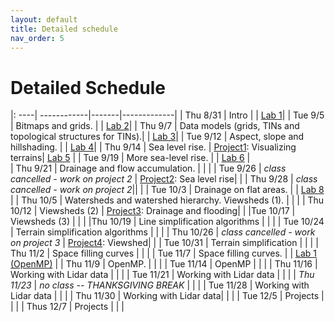 ```yaml
---
layout: default 
title: Detailed schedule 
nav_order: 5
---
```


# Detailed Schedule 



|: ----| ------------|-------|-------------|
| Thu 8/31 |  Intro | | [Lab 1](https://bowdoin-csci3225-f23.github.io/Labs/Lab1/)|
| Tue 9/5 |  Bitmaps and grids. |  |  [Lab 2](https://bowdoin-csci3225-f23.github.io/Labs/lab2/)|
| Thu 9/7 | Data  models (grids, TINs and topological structures for TINs).| | [Lab 3](https://bowdoin-csci3225-f23.github.io/Labs/lab3/)|
| Tue 9/12 | Aspect, slope and hillshading. | | [Lab 4](https://bowdoin-csci3225-f23.github.io/Labs/lab4/)|
| Thu 9/14 | Sea level rise.  | [Project1](https://bowdoin-csci3225-f23.github.io/Projects/project1-vis/): Visualizing terrains|  [Lab 5](https://bowdoin-csci3225-f23.github.io/Labs/lab5/) | 
| Tue 9/19 | More sea-level rise. | | [Lab 6](https://bowdoin-csci3225-f23.github.io/Labs/lab6/) |  
| Thu 9/21 | Drainage and flow accumulation. | | | 
| Tue 9/26 | _class cancelled - work on project 2_ | [Project2](https://bowdoin-csci3225-f23.github.io/Projects/project2-slr/): Sea level rise| |
| Thu 9/28 | _class cancelled - work on project 2_|| |
| Tue 10/3 | Drainage on flat areas. | |  [Lab 8](https://bowdoin-csci3225-f23.github.io/Labs/lab8/) | 
| Thu 10/5 | Watersheds and watershed hierarchy. Viewsheds (1).  | | |
| Thu 10/12 | Viewsheds (2)  | [Project3](https://bowdoin-csci3225-f23.github.io/Projects/p3-flow/): Drainage and flooding| |
|Tue 10/17 | Viewsheds (3) | | |
|Thu 10/19 | Line simplification algorithms | | |
| Tue 10/24 | Terrain simplification algorithms | | | 
| Thu 10/26 | _class cancelled - work on project 3_ | [Project4](https://bowdoin-csci3225-f23.github.io/Projects/project4-vis/): Viewshed| |
| Tue 10/31 | Terrain simplification | | |
| Thu 11/2  | Space filling curves | | |
| Tue 11/7  | Space filling curves. | | [Lab 1 (OpenMP)](https://bowdoin-csci3225-f23.github.io/Labs/openmp/lab1/) |
| Thu 11/9  | OpenMP. | |   |
| Tue 11/14 | OpenMP  |  | |
| Thu 11/16 | Working with Lidar data  |  | |
| Tue 11/21 | Working with Lidar data  | |  |
| _Thu 11/23_ | _no class -- THANKSGIVING BREAK_ | | |
| Tue  11/28 | Working with Lidar data | | | 
| Thu  11/30  | Working with Lidar data| | |
| Tue  12/5 | Projects | | |
| Thus 12/7 | Projects | | |

